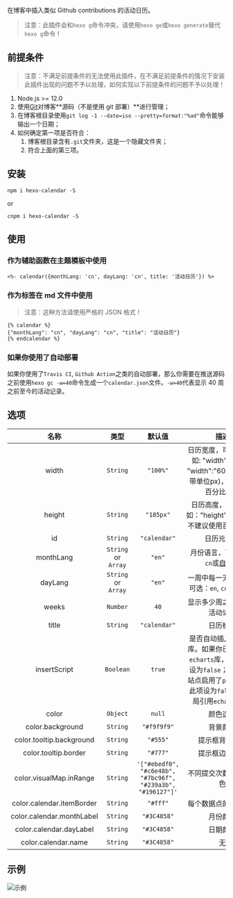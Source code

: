 在博客中插入类似 Github contributions 的活动日历。

> 注意：此插件会和`hexo g`命令冲突，请使用`hexo ge`或`hexo generate`替代`hexo g`命令！

## 前提条件

> 注意：不满足前提条件的无法使用此插件，在不满足前提条件的情况下安装此插件出现的问题不予以处理，如何实现以下前提条件的问题不予以处理！

1. Node.js >= 12.0
2. 使用[Git](https://git-scm.com/)对博客**源码（不是使用 git 部署）**进行管理；
3. 在博客根目录使用`git log -1 --date=iso --pretty=format:"%ad"`命令能够输出一个日期；
4. 如何确定第一项是否符合：
    1. 博客根目录含有`.git`文件夹，这是一个隐藏文件夹；
    2. 符合上面的第三项。

## 安装

```shell
npm i hexo-calendar -S
```
or
```shell
cnpm i hexo-calendar -S
```

## 使用

### 作为辅助函数在主题模板中使用

```ejs
<%- calendar({monthLang: 'cn', dayLang: 'cn', title: '活动日历'}) %>
```

### 作为标签在 md 文件中使用

> 注意：这种方法请使用严格的 JSON 格式！

```nunjucks
{% calendar %}
{"monthLang": "cn", "dayLang": "cn", "title": "活动日历"}
{% endcalendar %}
```

### 如果你使用了自动部署

如果你使用了`Travis CI`, `Github Action`之类的自动部署，那么你需要在推送源码之前使用`hexo gc -w=40`命令生成一个`calendar.json`文件。`-w=40`代表显示 40 周之前至今的活动记录。

## 选项

| 名称 | 类型 | 默认值 | 描述 |
| :-----: | :-----: | :-----: | :-----: |
| width | `String` | `"100%"` | 日历宽度，可以设置，如: "width":"90%", "width":"600px"(必须带单位px)，建议使用百分比格式 |
| height | `String` | `"185px"` | 日历高度，可以设置如："height":"185px",不建议使用百分比格式 |
| id | `String` | `"calendar"` | 日历元素 id |
| monthLang | `String` or `Array` | `"en"` | 月份语言，可选：`en`, `cn`或[自定义](https://echarts.apache.org/zh/option.html#calendar.monthLabel.nameMap) |
| dayLang | `String` or `Array` | `"en"` | 一周中每一天的语言，可选：`en`, `cn`或[自定义](https://echarts.apache.org/zh/option.html#calendar.dayLabel.nameMap) |
| weeks | `Number` | `40` | 显示多少周之前至今的活动记录 |
| title | `String` | `"calendar"` | 日历标题 |
| insertScript | `Boolean` | `true` | 是否自动插入`echarts`库。如果你已全局引入`echarts`库，请将此项设为`false`；如果你的站点启用了`pjax`，请将此项设为`false`，并全局引用`echarts`库。 |
| color | `Object` | `null` | 颜色选项 |
| color.background | `String` | `"#f9f9f9"` | 背景颜色 |
| color.tooltip.background | `String` | `"#555"` | 提示框背景颜色 |
| color.tooltip.border | `String` | `"#777"` | 提示框边框颜色 |
| color.visualMap.inRange | `String` | `'["#ebedf0", "#c6e48b", "#7bc96f", "#239a3b", "#196127"]'` | 不同提交次数显示的颜色 |
| color.calendar.itemBorder | `String` | `"#fff"` | 每个数据点的边框颜色 |
| color.calendar.monthLabel | `String` | `"#3C4858"` | 月份颜色 |
| color.calendar.dayLabel | `String` | `"#3C4858"` | 日期颜色 |
| color.calendar.name | `String` | `"#3C4858"` | 无 |

## 示例

![示例](https://cdn.jsdelivr.net/gh/HCLonely/hexo-calendar@latest/example.png)
